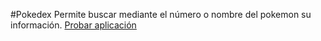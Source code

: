 #Pokedex
Permite buscar mediante el número o nombre del pokemon su información.
[Probar aplicación](https://rotoforze.github.io/Pok-dex)
